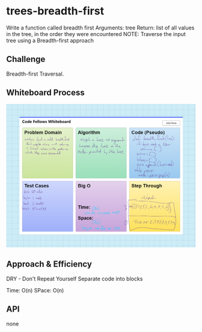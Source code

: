 # trees-breadth-first
Write a function called breadth first
Arguments: tree
Return: list of all values in the tree, in the order they were encountered
NOTE: Traverse the input tree using a Breadth-first approach

## Challenge

Breadth-first Traversal.

## Whiteboard Process
![white board](WhiteBoardBreadth.png)

## Approach & Efficiency
DRY - Don't Repeat Yourself
Separate code into blocks

Time: O(n)
SPace: O(n)

## API
none

